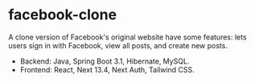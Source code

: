 # facebook-clone

A clone version of Facebook's original website have some features: lets users sign in with Facebook, view all posts, and create new posts.

- Backend: Java, Spring Boot 3.1, Hibernate, MySQL.
- Frontend: React, Next 13.4, Next Auth, Tailwind CSS.
